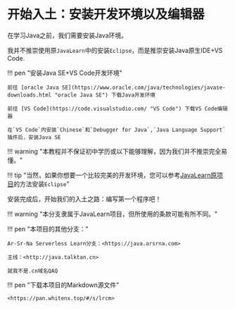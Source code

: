# 开始入土：安装开发环境以及编辑器

在学习Java之前，我们需要安装Java环境。

我并不推崇使用原`JavaLearn`中的安装`Eclipse`，而是推崇安装Java原生IDE+VS Code.

!!! pen "安装Java SE+VS Code开发环境"

    前往 [oracle Java SE](https://www.oracle.com/java/technologies/javase-downloads.html "oracle Java SE") 下载Java开发环境

    前往 [VS Code](https://code.visualstudio.com/ "VS Code") 下载VS Code编辑器

    在`VS Code`内安装`Chinese`和`Debugger for Java`,`Java Language Support`插件后，安装Java SE

!!! warning "本教程并不保证初中学历或以下能够理解，因为我们并不推崇完全易懂。"

!!! tip "当然，如果你想要一个比较完美的开发环境，您可以参考[JavaLearn原项目](https://java.talktan.cn "JavaLearn原项目")的方法安装`Eclipse`"

安装完成后，开始我们的入土之路：编写第一个程序吧！

!!! warning "本分支隶属于JavaLearn项目，但所使用的条款可能有所不同。"

!!! pen "本项目的其他分支："

    Ar-Sr-Na Serverless Learn分支：<https://java.arsrna.com>

    主线：<http://java.talktan.cn>

    就我不是.cn域名QAQ

!!! pen "下载本项目的Markdown源文件"

    <https://pan.whitenx.top/#/s/lrcm>
